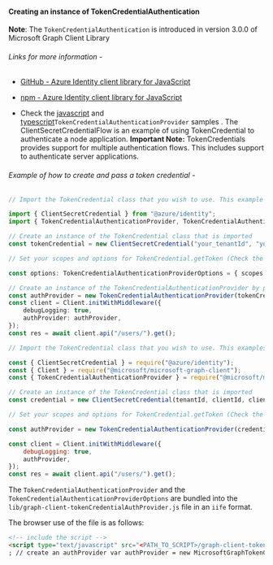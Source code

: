 #### Creating an instance of TokenCredentialAuthentication

**Note**: The `TokenCredentialAuthentication` is introduced in version 3.0.0 of Microsoft Graph Client Library

###### Links for more information -

-   [GitHub - Azure Identity client library for JavaScript ](https://github.com/Azure/azure-sdk-for-js/blob/master/sdk/identity/identity/README.md)

-   [npm - Azure Identity client library for JavaScript](https://www.npmjs.com/package/@azure/identity)

-   Check the [javascript](../samples/javascript/clientInitialization/tokenCredentialAuthenticationProvider/index.js) and [typescript](../samples/typescript/clientInitialization/tokenCredentialAuthenticationProvider/index.ts)`TokenCredentialAuthenticationProvider` samples . The ClientSecretCredentialFlow is an example of using TokenCredential to authenticate a node application. **Important Note:** TokenCredentials provides support for multiple authentication flows. This includes support to authenticate server applications.

###### Example of how to create and pass a token credential -

```typescript
// Import the TokenCredential class that you wish to use. This example uses a Client SecretCredential

import { ClientSecretCredential } from "@azure/identity";
import { TokenCredentialAuthenticationProvider, TokenCredentialAuthenticationProviderOptions } from "@microsoft/microsoft-graph-client/authProviders/azureTokenCredentials";

// Create an instance of the TokenCredential class that is imported
const tokenCredential = new ClientSecretCredential("your_tenantId", "your_clientId", "your_clientSecret");

// Set your scopes and options for TokenCredential.getToken (Check the ` interface GetTokenOptions` in (TokenCredential Implementation)[https://github.com/Azure/azure-sdk-for-js/blob/master/sdk/core/core-auth/src/tokenCredential.ts])

const options: TokenCredentialAuthenticationProviderOptions = { scopes: [scopes], getTokenOptions };

// Create an instance of the TokenCredentialAuthenticationProvider by passing the tokenCredential instance and options to the constructor
const authProvider = new TokenCredentialAuthenticationProvider(tokenCredential, options);
const client = Client.initWithMiddleware({
	debugLogging: true,
	authProvider: authProvider,
});
const res = await client.api("/users/").get();
```

```javascript
// Import the TokenCredential class that you wish to use. This examples uses a ClientSecretCredential

const { ClientSecretCredential } = require("@azure/identity");
const { Client } = require("@microsoft/microsoft-graph-client");
const { TokenCredentialAuthenticationProvider } = require("@microsoft/microsoft-graph-client/authProviders/azureTokenCredentials");

// Create an instance of the TokenCredential class that is imported
const credential = new ClientSecretCredential(tenantId, clientId, clientSecret);

// Set your scopes and options for TokenCredential.getToken (Check the ` interface GetTokenOptions` in (TokenCredential Implementation)[https://github.com/Azure/azure-sdk-for-js/blob/master/sdk/core/core-auth/src/tokenCredential.ts])

const authProvider = new TokenCredentialAuthenticationProvider(credential, { scopes: [scopes] });

const client = Client.initWithMiddleware({
	debugLogging: true,
	authProvider,
});
const res = await client.api("/users/").get();
```

The `TokenCredentialAuthenticationProvider` and the `TokenCredentialAuthenticationProviderOptions` are bundled into the `lib/graph-client-tokenCredentialAuthProvider.js` file in an `iife` format.

The browser use of the file is as follows:

```html
<!-- include the script -->
<script type="text/javascript" src="<PATH_TO_SCRIPT>/graph-client-tokenCredentialAuthProvider.js"></script>
; // create an authProvider var authProvider = new MicrosoftGraphTokenCredentialAuthProvider.TokenCredentialAuthenticationProvider(tokenCred, { scopes: scopes }); client = MicrosoftGraph.Client.initWithMiddleware({ authProvider: authProvider, });
```

